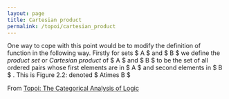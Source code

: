 ```yaml
---
layout: page
title: Cartesian product
permalink: /topoi/cartesian_product
---
```

One way to cope with this point would be to modify the definition of function in the following way. Firstly for sets $ A $ and $ B $ we define the _product set_ or _Cartesian product_ of $ A $ and $ B $ to be the set of all ordered pairs whose first elements are in $ A $ and second elements in $ B $ . This is Figure 2.2: denoted $ Atimes B $ 


From [Topoi: The Categorical Analysis of Logic](https://mathgloss.github.io/MathGloss/topoi.html)